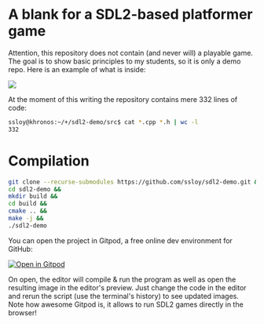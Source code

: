 # A blank for a SDL2-based platformer game
Attention, this repository does not contain (and never will) a playable game. The goal is to show basic principles to my students, so it is only a demo repo.
Here is an example of what is inside:

![](https://raw.githubusercontent.com/ssloy/sdl2-demo/main/doc/capture.gif)

At the moment of this writing the repository contains mere 332 lines of code:
```sh
ssloy@khronos:~/+/sdl2-demo/src$ cat *.cpp *.h | wc -l
332
```


# Compilation
```sh
git clone --recurse-submodules https://github.com/ssloy/sdl2-demo.git &&
cd sdl2-demo &&
mkdir build &&
cd build &&
cmake .. &&
make -j &&
./sdl2-demo
```

You can open the project in Gitpod, a free online dev environment for GitHub:

[![Open in Gitpod](https://gitpod.io/button/open-in-gitpod.svg)](https://gitpod.io/#https://github.com/ssloy/sdl2-demo)


On open, the editor will compile & run the program as well as open the resulting image in the editor's preview.
Just change the code in the editor and rerun the script (use the terminal's history) to see updated images.
Note how awesome Gitpod is, it allows to run SDL2 games directly in the browser!

